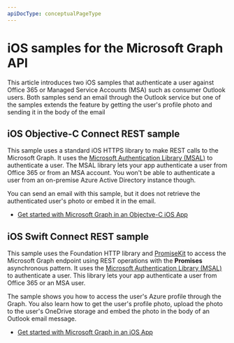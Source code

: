 ```yaml
---
apiDocType: conceptualPageType
---
```

# iOS samples for the Microsoft Graph API
This article introduces two iOS samples that authenticate a user against Office 365 or Managed Service Accounts (MSA) such as consumer Outlook users. Both samples send an email through the Outlook service but one of the samples extends the feature by getting the user's profile photo and sending it in the body of the email

## iOS Objective-C Connect REST sample
This sample uses a standard iOS HTTPS library to make REST calls to the Microsoft Graph. It uses the [Microsoft Authentication Library (MSAL)](https://github.com/AzureAD/microsoft-authentication-library-for-objc/blob/dev/README.md) to authenticate a user. The MSAL library lets your app authenticate a user from Office 365 or from an MSA account. You won't be able to authenticate a user from an on-premise Azure Active Directory instance though.

You can send an email with this sample, but it does not retrieve the authenticated user's photo or embed it in the email.

- [Get started with Microsoft Graph in an Objectve-C iOS App](ios_objectivec.md)

## iOS Swift Connect REST sample
This sample uses the Foundation HTTP library and [PromiseKit](https://github.com/mxcl/PromiseKit/blob/master/README.md) to access the Microsoft Graph endpoint using REST operations with the **Promises** asynchronous pattern. It uses the [Microsoft Authentication Library (MSAL)](https://github.com/AzureAD/microsoft-authentication-library-for-objc/blob/dev/README.md) to authenticate a user. This library lets your app authenticate a user from Office 365 or an MSA user.

The sample shows you how to access the user's Azure profile through the Graph. You also learn how to get the user's profile photo, upload the photo to the user's OneDrive storage and embed the photo in the body of an Outlook email message.

- [Get started with Microsoft Graph in an iOS App](ios_swift.md)
